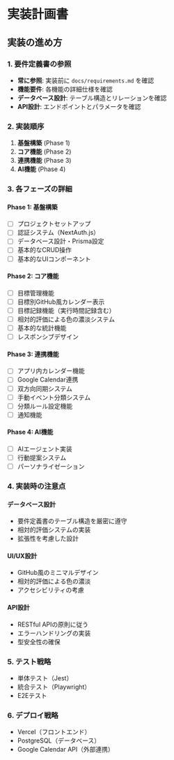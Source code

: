 # 実装計画書

## 実装の進め方

### 1. 要件定義書の参照
- **常に参照**: 実装前に `docs/requirements.md` を確認
- **機能要件**: 各機能の詳細仕様を確認
- **データベース設計**: テーブル構造とリレーションを確認
- **API設計**: エンドポイントとパラメータを確認

### 2. 実装順序
1. **基盤構築** (Phase 1)
2. **コア機能** (Phase 2)
3. **連携機能** (Phase 3)
4. **AI機能** (Phase 4)

### 3. 各フェーズの詳細

#### Phase 1: 基盤構築
- [ ] プロジェクトセットアップ
- [ ] 認証システム（NextAuth.js）
- [ ] データベース設計・Prisma設定
- [ ] 基本的なCRUD操作
- [ ] 基本的なUIコンポーネント

#### Phase 2: コア機能
- [ ] 目標管理機能
- [ ] 目標別GitHub風カレンダー表示
- [ ] 目標記録機能（実行時間記録含む）
- [ ] 相対的評価による色の濃淡システム
- [ ] 基本的な統計機能
- [ ] レスポンシブデザイン

#### Phase 3: 連携機能
- [ ] アプリ内カレンダー機能
- [ ] Google Calendar連携
- [ ] 双方向同期システム
- [ ] 手動イベント分類システム
- [ ] 分類ルール設定機能
- [ ] 通知機能

#### Phase 4: AI機能
- [ ] AIエージェント実装
- [ ] 行動提案システム
- [ ] パーソナライゼーション

### 4. 実装時の注意点

#### データベース設計
- 要件定義書のテーブル構造を厳密に遵守
- 相対的評価システムの実装
- 拡張性を考慮した設計

#### UI/UX設計
- GitHub風のミニマルデザイン
- 相対的評価による色の濃淡
- アクセシビリティの考慮

#### API設計
- RESTful APIの原則に従う
- エラーハンドリングの実装
- 型安全性の確保

### 5. テスト戦略
- 単体テスト（Jest）
- 統合テスト（Playwright）
- E2Eテスト

### 6. デプロイ戦略
- Vercel（フロントエンド）
- PostgreSQL（データベース）
- Google Calendar API（外部連携）
